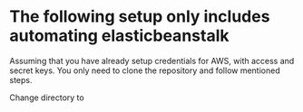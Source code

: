 # The following setup only includes automating elasticbeanstalk

Assuming that you have already setup credentials for AWS, with access and secret keys. You only need to clone the repository and follow mentioned steps.

Change directory to 
